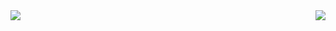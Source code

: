   <img align="left" src="https://github-readme-stats.vercel.app/api/top-langs/?username=Peevee2020&layout=full&hide_border=true&theme=onedark&title_color=#FFFFFF" />
  
  <img align="right" src="https://github-readme-stats.vercel.app/api/pin/?username=Peevee2020&repo=proc.wtf&theme=onedark" />
